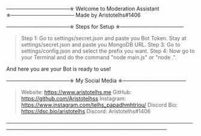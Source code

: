                                     
─────────────────✯ Welcome to Moderation Assistant ✯─────────────────
                       Made by Aristotelhs#1406 

─────────────────✯ Steps for Setup ✯─────────────────

> Step 1: Go to settings/secret.json and paste you Bot Token.
> Stay at settings/secret.json and paste you MongoDB URL.
> Step 3: Go to settings/config.json and select the prefix you want.
> Step 4: Now go to your Terminal and do the command "node main.js" or "node .".

And here you are your Bot is ready to use!

─────────────────✯ My Social Media ✯─────────────────

> Website: https://www.aristotelhs.me
> GitHub: https://github.com/Aristotelhss
> Instagram: https://www.instagram.com/telhs_papadhmhtriou/
> Discord Bio: https://dsc.bio/aristotelhs
> Discord: Aristotelhs#1406

─────────────────────────────────────────────────────────────────────────────────────────────
